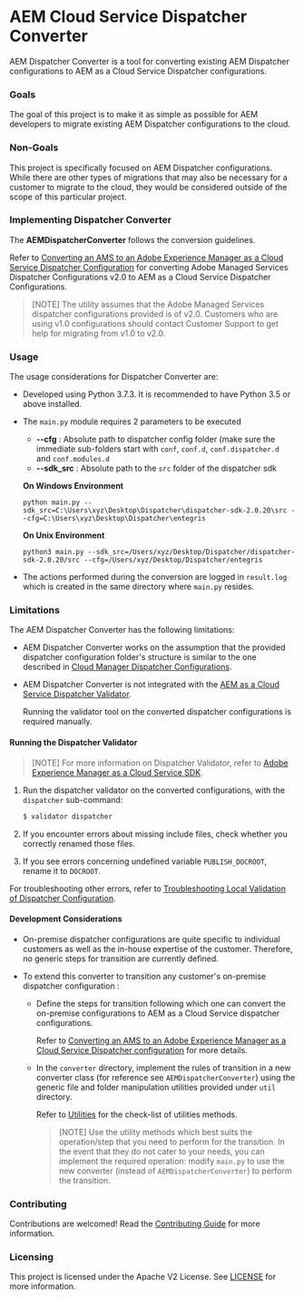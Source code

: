 # AEM Cloud Service Dispatcher Converter

AEM Dispatcher Converter is a tool for converting existing AEM Dispatcher configurations to AEM as a Cloud Service Dispatcher configurations.

### Goals

The goal of this project is to make it as simple as possible for AEM developers to migrate existing AEM Dispatcher configurations to the cloud.

### Non-Goals

This project is specifically focused on AEM Dispatcher configurations.  While there are other types of migrations that may also be necessary for a customer to migrate to the cloud, they would be considered outside of the scope of this particular project.


### Implementing Dispatcher Converter

The **AEMDispatcherConverter** follows the conversion guidelines.

Refer to [Converting an AMS to an Adobe Experience Manager as a Cloud Service Dispatcher Configuration](https://docs.adobe.com/content/help/en/experience-manager-cloud-service/implementing/dispatcher/overview.html#how-to-convert-an-ams-to-an-aem-as-a-cloud-service-dispatcher-configuration) for converting Adobe Managed Services Dispatcher Configurations v2.0 to AEM as a Cloud Service Dispatcher Configurations.

   >[NOTE]
   > The utility assumes that the Adobe Managed Services dispatcher configurations provided is of v2.0. Customers who are using v1.0 configurations should contact Customer Support to get help for migrating from v1.0 to v2.0.


### Usage

The usage considerations for Dispatcher Converter are:

* Developed using Python 3.7.3.
  It is recommended to have Python 3.5 or above installed.

* The `main.py` module requires 2 parameters to be executed

	* **--cfg** : Absolute path to dispatcher config folder (make sure the immediate sub-folders start with `conf`, `conf.d`, `conf.dispatcher.d` and `conf.modules.d`
	* **--sdk_src** : Absolute path to the `src` folder of the dispatcher sdk

	**On Windows Environment**

	```shell
	python main.py --sdk_src=C:\Users\xyz\Desktop\Dispatcher\dispatcher-sdk-2.0.20\src --cfg=C:\Users\xyz\Desktop\Dispatcher\entegris
	```

	**On Unix Environment**

	```shell
	python3 main.py --sdk_src=/Users/xyz/Desktop/Dispatcher/dispatcher-sdk-2.0.20/src --cfg=/Users/xyz/Desktop/Dispatcher/entegris
	```
* The actions performed during the conversion are logged in `result.log` which is created in the same directory where `main.py` resides.

### Limitations

The AEM Dispatcher Converter has the following limitations:

* AEM Dispatcher Converter works on the assumption that the provided dispatcher configuration folder's structure is similar to the one described in [Cloud Manager Dispatcher Configurations](https://docs.adobe.com/content/help/en/experience-manager-cloud-manager/using/getting-started/dispatcher-configurations.html).

* AEM Dispatcher Converter is not integrated with the [AEM as a Cloud Service Dispatcher Validator](https://docs.adobe.com/content/help/en/experience-manager-learn/cloud-service/local-development-environment-set-up/dispatcher-tools.html). 

   Running the validator tool on the converted dispatcher configurations is required manually.

#### Running the Dispatcher Validator

>[NOTE]
> For more information on Dispatcher Validator, refer to [Adobe Experience Manager as a Cloud Service SDK](https://docs.adobe.com/content/help/en/experience-manager-learn/cloud-service/local-development-environment-set-up/dispatcher-tools.html).

1. Run the dispatcher validator on the converted configurations, with the `dispatcher` sub-command:
   ```java
   $ validator dispatcher
   ```

1. If you encounter errors about missing include files, check whether you correctly renamed those files.

1. If you see errors concerning undefined variable `PUBLISH_DOCROOT`, rename it to `DOCROOT`.

For troubleshooting other errors, refer to [Troubleshooting Local Validation of Dispatcher Configuration](https://docs.adobe.com/content/help/en/experience-manager-cloud-service/implementing/dispatcher/overview.html#local-validation-of-dispatcher-configuration).


#### Development Considerations

* On-premise dispatcher configurations are quite specific to individual customers as well as the in-house expertise of the customer. Therefore, no generic steps for transition are currently defined.

* To extend this converter to transition any customer's on-premise dispatcher configuration :

  * Define the steps for transition following which one can convert the on-premise configurations to AEM as a Cloud Service dispatcher configurations.
  
    Refer to [Converting an AMS to an Adobe Experience Manager as a Cloud Service Dispatcher configuration]( https://docs.adobe.com/content/help/en/experience-manager-cloud-service/implementing/dispatcher/overview.html#how-to-convert-an-ams-to-an-aem-as-a-cloud-service-dispatcher-configuration) for more details.

  * In the `converter` directory, implement the rules of transition in a new converter class (for reference see `AEMDispatcherConverter`)
  using the generic file and folder manipulation utilities provided under `util` directory. 
  
    Refer to [Utilities](./util/utilities.md) for the check-list of utilities methods.
  
    >[NOTE]
    > Use the utility methods which best suits the operation/step that you need to perform for the transition. In the event that they do not cater to your needs, you can implement the required operation:
    > modify `main.py` to use the new converter (instead of `AEMDispatcherConverter`) to perform the transition.

### Contributing

Contributions are welcomed! Read the [Contributing Guide](./.github/CONTRIBUTING.md) for more information.

### Licensing

This project is licensed under the Apache V2 License. See [LICENSE](LICENSE) for more information.